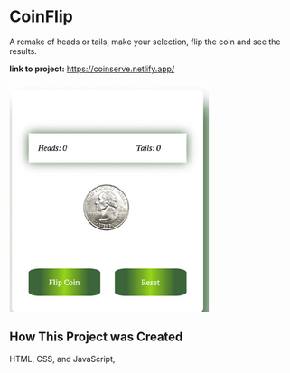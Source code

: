 # CoinFlip

A remake of heads or tails, make your selection, flip the coin and see the results.

**link to project:** https://coinserve.netlify.app/


<img src= "snap.jpg" width =70%>


## How This Project was Created

HTML, CSS, and  JavaScript, 


